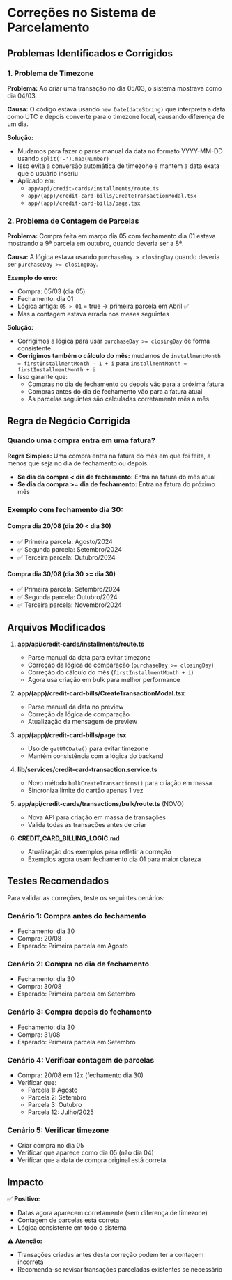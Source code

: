 # Correções no Sistema de Parcelamento

## Problemas Identificados e Corrigidos

### 1. Problema de Timezone

**Problema:** Ao criar uma transação no dia 05/03, o sistema mostrava como dia 04/03.

**Causa:** O código estava usando `new Date(dateString)` que interpreta a data como UTC e depois converte para o timezone local, causando diferença de um dia.

**Solução:**

- Mudamos para fazer o parse manual da data no formato YYYY-MM-DD usando `split('-').map(Number)`
- Isso evita a conversão automática de timezone e mantém a data exata que o usuário inseriu
- Aplicado em:
  - `app/api/credit-cards/installments/route.ts`
  - `app/(app)/credit-card-bills/CreateTransactionModal.tsx`
  - `app/(app)/credit-card-bills/page.tsx`

### 2. Problema de Contagem de Parcelas

**Problema:** Compra feita em março dia 05 com fechamento dia 01 estava mostrando a 9ª parcela em outubro, quando deveria ser a 8ª.

**Causa:** A lógica estava usando `purchaseDay > closingDay` quando deveria ser `purchaseDay >= closingDay`.

**Exemplo do erro:**

- Compra: 05/03 (dia 05)
- Fechamento: dia 01
- Lógica antiga: `05 > 01` = true → primeira parcela em Abril ✅
- Mas a contagem estava errada nos meses seguintes

**Solução:**

- Corrigimos a lógica para usar `purchaseDay >= closingDay` de forma consistente
- **Corrigimos também o cálculo do mês:** mudamos de `installmentMonth = firstInstallmentMonth - 1 + i` para `installmentMonth = firstInstallmentMonth + i`
- Isso garante que:
  - Compras no dia de fechamento ou depois vão para a próxima fatura
  - Compras antes do dia de fechamento vão para a fatura atual
  - As parcelas seguintes são calculadas corretamente mês a mês

## Regra de Negócio Corrigida

### Quando uma compra entra em uma fatura?

**Regra Simples:** Uma compra entra na fatura do mês em que foi feita, a menos que seja no dia de fechamento ou depois.

- **Se dia da compra < dia de fechamento:** Entra na fatura do mês atual
- **Se dia da compra >= dia de fechamento:** Entra na fatura do próximo mês

### Exemplo com fechamento dia 30:

#### Compra dia 20/08 (dia 20 < dia 30)

- ✅ Primeira parcela: Agosto/2024
- ✅ Segunda parcela: Setembro/2024
- ✅ Terceira parcela: Outubro/2024

#### Compra dia 30/08 (dia 30 >= dia 30)

- ✅ Primeira parcela: Setembro/2024
- ✅ Segunda parcela: Outubro/2024
- ✅ Terceira parcela: Novembro/2024

## Arquivos Modificados

1. **app/api/credit-cards/installments/route.ts**
   - Parse manual da data para evitar timezone
   - Correção da lógica de comparação (`purchaseDay >= closingDay`)
   - Correção do cálculo do mês (`firstInstallmentMonth + i`)
   - Agora usa criação em bulk para melhor performance

2. **app/(app)/credit-card-bills/CreateTransactionModal.tsx**
   - Parse manual da data no preview
   - Correção da lógica de comparação
   - Atualização da mensagem de preview

3. **app/(app)/credit-card-bills/page.tsx**
   - Uso de `getUTCDate()` para evitar timezone
   - Mantém consistência com a lógica do backend

4. **lib/services/credit-card-transaction.service.ts**
   - Novo método `bulkCreateTransactions()` para criação em massa
   - Sincroniza limite do cartão apenas 1 vez

5. **app/api/credit-cards/transactions/bulk/route.ts** (NOVO)
   - Nova API para criação em massa de transações
   - Valida todas as transações antes de criar

6. **CREDIT_CARD_BILLING_LOGIC.md**
   - Atualização dos exemplos para refletir a correção
   - Exemplos agora usam fechamento dia 01 para maior clareza

## Testes Recomendados

Para validar as correções, teste os seguintes cenários:

### Cenário 1: Compra antes do fechamento

- Fechamento: dia 30
- Compra: 20/08
- Esperado: Primeira parcela em Agosto

### Cenário 2: Compra no dia de fechamento

- Fechamento: dia 30
- Compra: 30/08
- Esperado: Primeira parcela em Setembro

### Cenário 3: Compra depois do fechamento

- Fechamento: dia 30
- Compra: 31/08
- Esperado: Primeira parcela em Setembro

### Cenário 4: Verificar contagem de parcelas

- Compra: 20/08 em 12x (fechamento dia 30)
- Verificar que:
  - Parcela 1: Agosto
  - Parcela 2: Setembro
  - Parcela 3: Outubro
  - Parcela 12: Julho/2025

### Cenário 5: Verificar timezone

- Criar compra no dia 05
- Verificar que aparece como dia 05 (não dia 04)
- Verificar que a data de compra original está correta

## Impacto

✅ **Positivo:**

- Datas agora aparecem corretamente (sem diferença de timezone)
- Contagem de parcelas está correta
- Lógica consistente em todo o sistema

⚠️ **Atenção:**

- Transações criadas antes desta correção podem ter a contagem incorreta
- Recomenda-se revisar transações parceladas existentes se necessário
